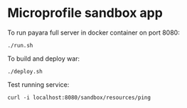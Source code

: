 # Microprofile sandbox app

To run payara full server in docker container on port 8080:

    ./run.sh

To build and deploy war:
    
    ./deploy.sh

Test running service:
    
    curl -i localhost:8080/sandbox/resources/ping






